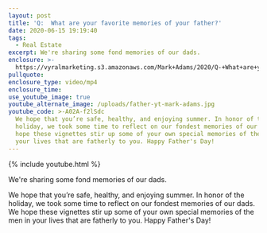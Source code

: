 ```yaml
---
layout: post
title: 'Q:  What are your favorite memories of your father?'
date: 2020-06-15 19:19:40
tags:
  - Real Estate
excerpt: We're sharing some fond memories of our dads.
enclosure: >-
  https://vyralmarketing.s3.amazonaws.com/Mark+Adams/2020/Q-+What+are+your+favorite+memories+of+your+father_.mp4
pullquote:
enclosure_type: video/mp4
enclosure_time:
use_youtube_image: true
youtube_alternate_image: /uploads/father-yt-mark-adams.jpg
youtube_code: >-A02A-f2lSdc
  We hope that you’re safe, healthy, and enjoying summer. In honor of the
  holiday, we took some time to reflect on our fondest memories of our dads. We
  hope these vignettes stir up some of your own special memories of the men in
  your lives that are fatherly to you. Happy Father's Day!
---
```


{% include youtube.html %}

We're sharing some fond memories of our dads.

We hope that you’re safe, healthy, and enjoying summer. In honor of the holiday, we took some time to reflect on our fondest memories of our dads. We hope these vignettes stir up some of your own special memories of the men in your lives that are fatherly to you. Happy Father's Day\!&nbsp;